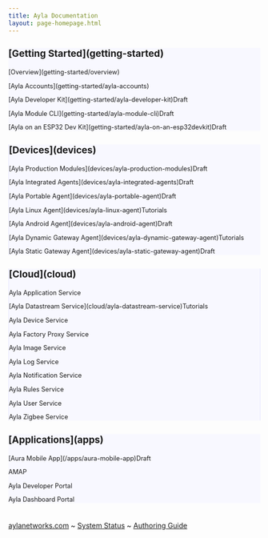 ```yaml
---
title: Ayla Documentation
layout: page-homepage.html
---
```


<div class="row" style="margin-top:18px;">
  <div class="col-md-3" style="background:ghostwhite;">
    <div style="font-size: 90%;">
      <h2 style="margin-bottom: 18px">[Getting Started](getting-started)</h2>
      <p>[Overview](getting-started/overview)</p>
      <p>[Ayla Accounts](getting-started/ayla-accounts)</p>
      <p>[Ayla Developer Kit](getting-started/ayla-developer-kit)<span class="draft">Draft</span></p>
      <p>[Ayla Module CLI](getting-started/ayla-module-cli)<span class="draft">Draft</span></p>
      <p>[Ayla on an ESP32 Dev Kit](getting-started/ayla-on-an-esp32devkit)<span class="draft">Draft</span></p>
    </div>
  </div>
  <div class="col-md-3" style="background:ghostwhite; border-left:1px solid #e6e6ff;">
    <div style="font-size: 90%;">
      <h2 style="margin-bottom: 18px">[Devices](devices)</h2>
      <p>[Ayla Production Modules](devices/ayla-production-modules)<span class="draft">Draft</span></p>
      <p>[Ayla Integrated Agents](devices/ayla-integrated-agents)<span class="draft">Draft</span></p>
      <p>[Ayla Portable Agent](devices/ayla-portable-agent)<span class="draft">Draft</span></p>
      <p>[Ayla Linux Agent](devices/ayla-linux-agent)<span class="tutorials">Tutorials</span></p>
      <p>[Ayla Android Agent](devices/ayla-android-agent)<span class="draft">Draft</span></p>
      <p>[Ayla Dynamic Gateway Agent](devices/ayla-dynamic-gateway-agent)<span class="tutorials">Tutorials</span></p>
      <p>[Ayla Static Gateway Agent](devices/ayla-static-gateway-agent)<span class="draft">Draft</span></p>
    </div>
  </div>
  <div class="col-md-3" style="background:ghostwhite;border-left:1px solid #e6e6ff;border-right:1px solid #e6e6ff;">
    <div style="font-size: 90%;">
      <h2 style="margin-bottom: 18px">[Cloud](cloud)</h2>
      <p>Ayla Application Service</p>
      <p>[Ayla Datastream Service](cloud/ayla-datastream-service)<span class="tutorials">Tutorials</span></p>
      <p>Ayla Device Service</p>
      <p>Ayla Factory Proxy Service</p>
      <p>Ayla Image Service</p>
      <p>Ayla Log Service</p>
      <p>Ayla Notification Service</p>
      <p>Ayla Rules Service</p>
      <p>Ayla User Service</p>
      <p>Ayla Zigbee Service</p>
    </div>
  </div>
  <div class="col-md-3" style="background:ghostwhite;">
    <div style="font-size: 90%;">
      <h2 style="margin-bottom: 18px">[Applications](apps)</h2>
      <p>[Aura Mobile App](/apps/aura-mobile-app)<span class="draft">Draft</span></p>
      <p>AMAP</p>
      <p>Ayla Developer Portal</p>
      <p>Ayla Dashboard Portal</p>
    </div>
  </div>
</div>

<div class="row footer" style="margin-top:36px;">
<div class="col-12 text-center">
<span><a href="https://www.aylanetworks.com" target="_blank">aylanetworks.com</a></span>
<span>~</span>
<span><a href="system-status">System Status</a></span>
<span>~</span>
<!--
<span><a href="release-notes">Release Notes</a></span>
<span>~</span>
-->
<span><a href="authoring-guide">Authoring Guide</a></span>
</div>
</div>
